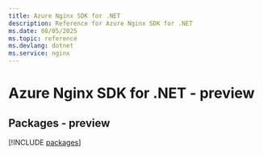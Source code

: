 ```yaml
---
title: Azure Nginx SDK for .NET
description: Reference for Azure Nginx SDK for .NET
ms.date: 08/05/2025
ms.topic: reference
ms.devlang: dotnet
ms.service: nginx
---
```

# Azure Nginx SDK for .NET - preview
## Packages - preview
[!INCLUDE [packages](nginx-index.md)]